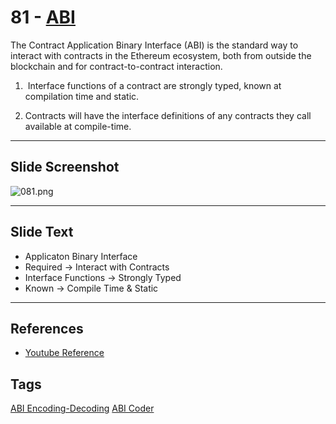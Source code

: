 # 81 - [ABI](ABI.md)
The Contract Application Binary Interface (ABI) is the standard way to interact with contracts in the Ethereum ecosystem, both from outside the blockchain and for contract-to-contract interaction.

1.  Interface functions of a contract are strongly typed, known at compilation time and static.

2. Contracts will have the interface definitions of any contracts they call available at compile-time.
___
## Slide Screenshot
![081.png](../images/ethereum101/081.png)
___
## Slide Text
- Applicaton Binary Interface
- Required -> Interact with Contracts
- Interface Functions -> Strongly Typed
- Known -> Compile Time & Static 
___
## References
- [Youtube Reference](https://www.youtube.com/watch?v=I-TjCtjDs1M)
## Tags
[ABI Encoding-Decoding](../Solidity101/ABI%20Encoding-Decoding.md) [ABI Coder](../Solidity101/ABI%20Coder.md)